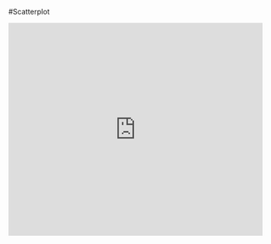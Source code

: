 #Scatterplot

<iframe width="100%" height="423" frameborder="0"
  src="https://observablehq.com/embed/@hariamy/introducao-a-vega-lite-e-vega-lite-api?cells=scatter"></iframe>
